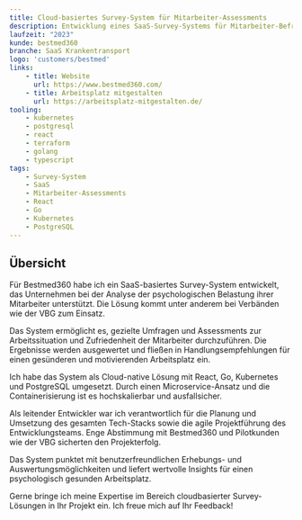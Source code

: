 ```yaml
---
title: Cloud-basiertes Survey-System für Mitarbeiter-Assessments
description: Entwicklung eines SaaS-Survey-Systems für Mitarbeiter-Befragungen auf Basis von React, Go, Kubernetes und PostgreSQL.
laufzeit: "2023"
kunde: bestmed360
branche: SaaS Krankentransport
logo: 'customers/bestmed'
links:
    - title: Website
      url: https://www.bestmed360.com/
    - title: Arbeitsplatz mitgestalten
      url: https://arbeitsplatz-mitgestalten.de/
tooling:
    - kubernetes
    - postgresql
    - react
    - terraform
    - golang
    - typescript
tags:
    - Survey-System
    - SaaS
    - Mitarbeiter-Assessments
    - React
    - Go
    - Kubernetes
    - PostgreSQL
---
```


## Übersicht

Für Bestmed360 habe ich ein SaaS-basiertes Survey-System entwickelt, das Unternehmen bei der Analyse der psychologischen Belastung ihrer Mitarbeiter unterstützt. Die Lösung kommt unter anderem bei Verbänden wie der VBG zum Einsatz.

Das System ermöglicht es, gezielte Umfragen und Assessments zur Arbeitssituation und Zufriedenheit der Mitarbeiter durchzuführen. Die Ergebnisse werden ausgewertet und fließen in Handlungsempfehlungen für einen gesünderen und motivierenden Arbeitsplatz ein.

Ich habe das System als Cloud-native Lösung mit React, Go, Kubernetes und PostgreSQL umgesetzt. Durch einen Microservice-Ansatz und die Containerisierung ist es hochskalierbar und ausfallsicher.

Als leitender Entwickler war ich verantwortlich für die Planung und Umsetzung des gesamten Tech-Stacks sowie die agile Projektführung des Entwicklungsteams. Enge Abstimmung mit Bestmed360 und Pilotkunden wie der VBG sicherten den Projekterfolg.

Das System punktet mit benutzerfreundlichen Erhebungs- und Auswertungsmöglichkeiten und liefert wertvolle Insights für einen psychologisch gesunden Arbeitsplatz.

Gerne bringe ich meine Expertise im Bereich cloudbasierter Survey-Lösungen in Ihr Projekt ein. Ich freue mich auf Ihr Feedback!